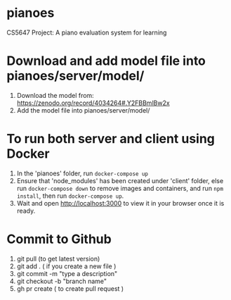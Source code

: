 # pianoes

CS5647 Project: A piano evaluation system for learning

# Download and add model file into pianoes/server/model/

1. Download the model from: https://zenodo.org/record/4034264#.Y2FBBmlBw2x
2. Add the model file into pianoes/server/model/

# To run both server and client using Docker

1. In the 'pianoes' folder, run `docker-compose up`
2. Ensure that 'node_modules' has been created under 'client' folder, else run `docker-compose down` to remove images and containers, and run `npm install`, then run `docker-compose up`.
3. Wait and open [http://localhost:3000](http://localhost:3000) to view it in your browser once it is ready.

# Commit to Github

1. git pull (to get latest version)
2. git add . ( if you create a new file )
3. git commit -m "type a description"
4. git checkout -b "branch name" 
5. gh pr create ( to create pull request )
